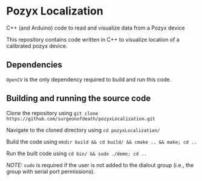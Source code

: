 # Pozyx Localization
C++ (and Arduino) code to read and visualize data from a Pozyx device

This repository contains code written in C++ to visualize location of a calibrated pozyx device.

## Dependencies
`OpenCV` is the only dependency required to build and run this code.

## Building and running the source code
Clone the repository using `git clone https://github.com/surgeonofdeath/pozyxLocalization.git`

Navigate to the cloned directory using `cd pozyxLocalization/`

Build the code using `mkdir build && cd build/ && cmake .. && make; cd ..`

Run the built code using `cd bin/ && sudo ./demo; cd ..`

_NOTE:_ `sudo` is required if the user is not added to the dialout group (i.e., the group with serial port permissions).
